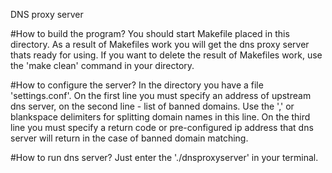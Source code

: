 DNS proxy server 

#How to build the program?
You should start Makefile placed in this directory. As a result of Makefiles work you will get the dns proxy server thats ready for using. If you want to delete the result of Makefiles work, use the 'make clean' command in your directory.

#How to configure the server?
In the directory you have a file 'settings.conf'. On the first line you must specify an address of upstream dns server, on the second line - list of banned domains. Use the ',' or blankspace delimiters for splitting domain names in this line. On the third line you must specify a return code or pre-configured ip address that dns server will return in the case of banned domain matching. 

#How to run dns server?
Just enter the './dnsproxyserver' in your terminal. 
